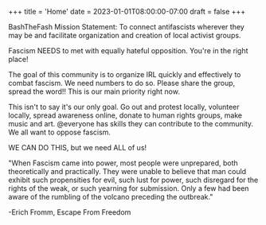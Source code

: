 +++
title = 'Home'
date = 2023-01-01T08:00:00-07:00
draft = false
+++

BashTheFash Mission Statement: To connect antifascists wherever they may be and facilitate organization and creation of local activist groups.

Fascism NEEDS to met with equally hateful opposition. You're in the right place!

The goal of this community is to organize IRL quickly and effectively to combat fascism. We need numbers to do so. Please share the group, spread the word!! This is our main priority right now.

This isn't to say it's our only goal. Go out and protest locally, volunteer locally, spread awareness online, donate to human rights groups, make music and art. @everyone has skills they can contribute to the community. We all want to oppose fascism.

WE CAN DO THIS, but we need ALL of us!

"When Fascism came into power, most people were unprepared, both theoretically and practically. They were unable to believe that man could exhibit such propensities for evil, such lust for power, such disregard for the rights of the weak, or such yearning for submission. Only a few had been aware of the rumbling of the volcano preceding the outbreak."

-Erich Fromm, Escape From Freedom